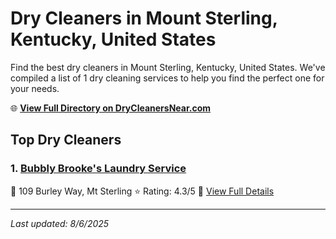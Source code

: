 # Dry Cleaners in Mount Sterling, Kentucky, United States

Find the best dry cleaners in Mount Sterling, Kentucky, United States. We've compiled a list of 1 dry cleaning services to help you find the perfect one for your needs.

🌐 **[View Full Directory on DryCleanersNear.com](https://drycleanersnear.com/city/US/Kentucky/Mount%20Sterling)**

## Top Dry Cleaners

### 1. [Bubbly Brooke's Laundry Service](https://drycleanersnear.com/dryCleaner/688f207546b6614a95a96201/bubbly-brooke-s-laundry-service)
📍 109 Burley Way, Mt Sterling
⭐ Rating: 4.3/5
🔗 [View Full Details](https://drycleanersnear.com/dryCleaner/688f207546b6614a95a96201/bubbly-brooke-s-laundry-service)


---

*Last updated: 8/6/2025*
